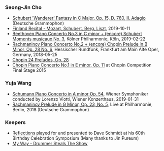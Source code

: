 
### Seong-Jin Cho
- [Schubert 'Wanderer' Fantasy in C Major, Op. 15, D. 760, II. Adagio](https://youtu.be/CqRv__QKJ68) (Deutsche Grammophon)
- [Finland Recital - Mozart, Schubert, Berg, Liszt](https://youtu.be/MP-FHZLP-dA), 2019-10-11
- [Beethoven Piano Concerto No.3 in C minor + (encore) Schubert Moments musicaux No. 3](https://youtu.be/F79iU5WAU-8), Kölner Philharmonie, Köln, 2019-02-22
- [Rachmaninov Piano Concerto No.2 + (encore) Chopin Prelude in B Minor, Op. 28 No. 6](https://youtu.be/fr976_FAFs4), Hessischer Rundfunk, Frankfurt am Main Alte Oper, Germany, 2018-05-25
- [Chopin 24 Preludes, Op. 28](https://youtu.be/QWFR9joxbpc)
- [Chopin Piano Concerto No.1 in E minor, Op. 11](https://youtu.be/614oSsDS734) at Chopin Competition Final Stage 2015

### Yuja Wang
- [Schumann Piano Concerto in A minor Op. 54](https://youtu.be/fWDrJT0s1s8), Wiener Symphoniker conducted by Lorenzo Viotti, Wiener Konzerthaus, 2019-01-31
- [Rachmaninov Prelude in G Minor, Op. 23, No. 5](https://youtu.be/GhBXx-2PadM), Live at Philharmonie, Berlin, 2018 (Deutsche Grammophon)

### Keepers
- [Reflections](https://youtu.be/xW_D5HHkJnI) played for and presented to Dave Schmidt at his 60th Birthday Celebration Symposium (Many thanks to Jin Pureum)
- [My Way - Drummer Steals The Show](https://youtu.be/a9kPfelTEds)
